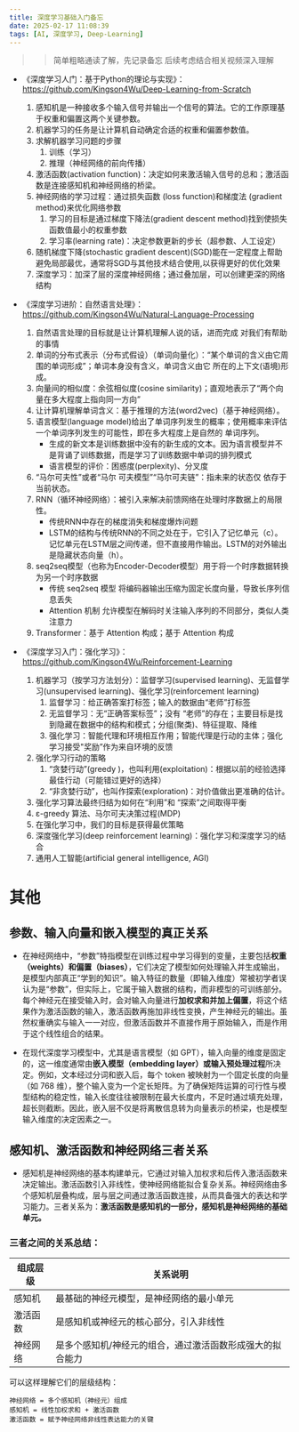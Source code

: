 ```yaml
---
title: 深度学习基础入门备忘
date: 2025-02-17 11:08:39
tags: [AI, 深度学习, Deep-Learning]
---
```


>> 简单粗略通读了解，先记录备忘
>> 后续考虑结合相关视频深入理解

+ 《深度学习人门：基于Python的理论与实现》：https://github.com/Kingson4Wu/Deep-Learning-from-Scratch
    1. 感知机是一种接收多个输入信号并输出一个信号的算法。它的工作原理基于权重和偏置这两个关键参数。
    2. 机器学习的任务是让计算机自动确定合适的权重和偏置参数值。
    3. 求解机器学习问题的步骤
        1. 训练（学习）
        2. 推理（神经网络的前向传播）
    4. 激活函数(activation function)：决定如何来激活输入信号的总和；激活函数是连接感知机和神经网络的桥梁。
    5. 神经网络的学习过程：通过损失函数 (loss function)和梯度法 (gradient method)来优化网络参数
        1. 学习的目标是通过梯度下降法(gradient descent method)找到使损失函数值最小的权重参数
        2. 学习率(learning rate)：决定参数更新的步长（超参数、人工设定）
    6. 随机梯度下降(stochastic gradient descent)(SGD)能在一定程度上帮助避免局部最优，通常将SGD与其他技术结合使用,以获得更好的优化效果
    7. 深度学习：加深了层的深度神经网络；通过叠加层，可以创建更深的网络结构

+ 《深度学习进阶：自然语言处理》：https://github.com/Kingson4Wu/Natural-Language-Processing
    1. 自然语言处理的目标就是让计算机理解人说的话，进而完成 对我们有帮助的事情
    2. 单词的分布式表示（分布式假设）（单词向量化）：“某个单词的含义由它周围的单词形成”；单词本身没有含义，单词含义由它 所在的上下文(语境)形成。
    3. 向量间的相似度：余弦相似度(cosine similarity)；直观地表示了“两个向量在多大程度上指向同一方向”
    4. 让计算机理解单词含义：基于推理的方法(word2vec)（基于神经网络）。
    5. 语言模型(language model)给出了单词序列发生的概率；使用概率来评估一个单词序列发生的可能性，即在多大程度上是自然的 单词序列。
        - 生成的新文本是训练数据中没有的新生成的文本。因为语言模型并不是背诵了训练数据，而是学习了训练数据中单词的排列模式
        - 语言模型的评价：困惑度(perplexity)、分叉度
    6. “马尔可夫性”或者“马尔 可夫模型”“马尔可夫链”：指未来的状态仅 依存于当前状态。
    7. RNN（循环神经网络）：被引入来解决前馈网络在处理时序数据上的局限性。
        - 传统RNN中存在的梯度消失和梯度爆炸问题
        - LSTM的结构与传统RNN的不同之处在于，它引入了记忆单元（c）。记忆单元在LSTM层之间传递，但不直接用作输出。LSTM的对外输出是隐藏状态向量（h）。
    8. seq2seq模型（也称为Encoder-Decoder模型）用于将一个时序数据转换为另一个时序数据    
        - 传统 seq2seq 模型 将编码器输出压缩为固定长度向量，导致长序列信息丢失
        - Attention 机制 允许模型在解码时关注输入序列的不同部分，类似人类注意力
    9. Transformer：基于 Attention 构成；基于 Attention 构成    


+ 《深度学习入门：强化学习》：https://github.com/Kingson4Wu/Reinforcement-Learning
    1. 机器学习（按学习方法划分）：监督学习(supervised learning)、无监督学习(unsupervised learning)、强化学习(reinforcement learning)
        1. 监督学习：给正确答案打标签；输入的数据由“老师”打标签
        2. 无监督学习：无“正确答案标签”；没有 “老师”的存在；主要目标是找到隐藏在数据中的结构和模式；分组(聚类)、特征提取、降维
        3. 强化学习：智能代理和环境相互作用；智能代理是行动的主体；强化学习接受"奖励”作为来自环境的反馈
    2. 强化学习行动的策略
        1.  “贪婪行动”(greedy )，也叫利用(exploitation)：根据以前的经验选择最佳行动（可能错过更好的选择）
        2.  “非贪婪行动”，也叫作探索(exploration)：对价值做出更准确的估计。
    3. 强化学习算法最终归结为如何在“利用”和 “探索”之间取得平衡
    4. ε-greedy 算法、马尔可夫决策过程(MDP)
    5. 在强化学习中，我们的目标是获得最优策略
    6. 深度强化学习(deep reinforcement learning)：强化学习和深度学习的结合
    7. 通用人工智能(artificial general intelligence, AGI)
        


# 其他

## 参数、输入向量和嵌入模型的真正关系

+ 在神经网络中，“参数”特指模型在训练过程中学习得到的变量，主要包括**权重（weights）和偏置（biases）**，它们决定了模型如何处理输入并生成输出，是模型内部真正“学到的知识”。输入特征的数量（即输入维度）常被初学者误认为是“参数”，但实际上，它属于输入数据的结构，而非模型的可训练部分。每个神经元在接受输入时，会对输入向量进行**加权求和并加上偏置**，将这个结果作为激活函数的输入，激活函数再施加非线性变换，产生神经元的输出。虽然权重确实与输入一一对应，但激活函数并不直接作用于原始输入，而是作用于这个线性组合的结果。

+ 在现代深度学习模型中，尤其是语言模型（如 GPT），输入向量的维度是固定的，这一维度通常由**嵌入模型（embedding layer）或输入预处理过程**所决定。例如，文本经过分词和嵌入后，每个 token 被映射为一个固定长度的向量（如 768 维），整个输入变为一个定长矩阵。为了确保矩阵运算的可行性与模型结构的稳定性，输入长度往往被限制在最大长度内，不足时通过填充处理，超长则截断。因此，嵌入层不仅是将离散信息转为向量表示的桥梁，也是模型输入维度的决定因素之一。

## 感知机、激活函数和神经网络三者关系
+ 感知机是神经网络的基本构建单元，它通过对输入加权求和后传入激活函数来决定输出。激活函数引入非线性，使神经网络能拟合复杂关系。神经网络由多个感知机层叠构成，层与层之间通过激活函数连接，从而具备强大的表达和学习能力。三者关系为：**激活函数是感知机的一部分，感知机是神经网络的基础单元。**

### 三者之间的关系总结：

| 组成层级 | 关系说明                          |
| ---- | ----------------------------- |
| 感知机  | 最基础的神经元模型，是神经网络的最小单元          |
| 激活函数 | 是感知机或神经元的核心部分，引入非线性           |
| 神经网络 | 是多个感知机/神经元的组合，通过激活函数形成强大的拟合能力 |

可以这样理解它们的层级结构：

```
神经网络 = 多个感知机（神经元）组成
感知机 = 线性加权求和 + 激活函数
激活函数 = 赋予神经网络非线性表达能力的关键
```
